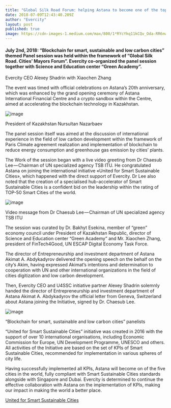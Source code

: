 ```yaml
---
title: "Global Silk Road Forum: helping Astana to become one of the top Smart Sustainable Cities"
date: 2018-07-09T12:43:40.209Z
author: "Evercity"
layout: post
published: true
image: https://cdn-images-1.medium.com/max/800/1*RYcYkq11kCQv_Oda-RR6nw.jpeg
---
```


#### July 2nd, 2018: “Blockchain for smart, sustainable and low carbon cities” themed Panel session was held within the framework of “Global Silk Road. Cities’ Mayors Forum”. Evercity co-organized the panel session together with Science and Education center “Green Academy”.


Evercity CEO Alexey Shadrin with Xiaochen Zhang



The event was timed with official celebrations on Astana’s 20th anniversary, which was enhanced by the grand opening ceremony of Astana International Financial Centre and a crypto sandbox within the Centre, aimed at accelerating the blockchain technology in Kazakhstan.




![image](https://cdn-images-1.medium.com/max/800/1*EkZxOw-M9Z6AABTSrSnjrA.jpeg)

President of Kazakhstan Nursultan Nazarbaev



The panel session itself was aimed at the discussion of international experience in the field of low carbon development within the framework of Paris Climate agreement realization and implementation of blockchain to reduce energy consumption and greenhouse gas emission by cities’ plants.

The Work of the session began with a live video greeting from Dr Chaesub Lee — Chairman of UN specialized agency TSB ITU. He congratulated Astana on joining the international initiative «United for Smart Sustainable Cities», which happened with the direct support of Evercity. Dr Lee also noted that the creation of a specialised hub-accelerator of Smart Sustainable Cities is a confident bid on the leadership within the rating of TOP-50 Smart Cities of the world.




![image](https://cdn-images-1.medium.com/max/800/1*_TwryfLhnkvhm9wq77rJIg.jpeg)

Video message from Dr Chaesub Lee — Chairman of UN specialized agency TSB ITU



The session was curated by Dr. Bakhyt Esekina, member of “green” economy council under President of Kazakhstan Republic, director of Science and Education center “Green Academy” and Mr. Xiaochen Zhang, president of FinTech4Good, UN ESCAP Digital Economy Task Force.

The director of Entrepreneurship and investment department of Astana Akimat A. Abdykadyrov delivered the opening speech on the behalf on the city’s Akim, having expressed Akimat’s intentions and determination to cooperation with UN and other international organizations in the field of cities digitization and low carbon development.

Then, Evercity CEO and U4SSC initiative partner Alexey Shadrin solemnly handed the director of Entrepreneurship and investment department of Astana Akimat A. Abdykadyrov the official letter from Geneva, Switzerland about Astana joining the Initiative, signed by Dr. Chaesub Lee.




![image](https://cdn-images-1.medium.com/max/800/1*otpGNSoG4i8RkT0fvTxZzQ.jpeg)

“Blockchain for smart, sustainable and low carbon cities” panelists



“United for Smart Sustainable Cities” initiative was created in 2016 with the support of over 10 international organisations, including Economic Commission for Europe, UN Development Programme, UNESCO and others.   
All activities of the Initiative are based on the set of KPIs of Smart Sustainable Cities, recommended for implementation in various spheres of city life.

Having successfully implemented all KPIs, Astana will become on of the five cities in the world, fully compliant with Smart Sustainable Cities standards alongside with Singapore and Dubai. Evercity is determined to continue the effective collaboration with Astana on the implementation of KPIs, making our impact in making the world a better place.

[United for Smart Sustainable Cities](https://www.itu.int/en/ITU-T/ssc/united/Pages/default.aspx)
